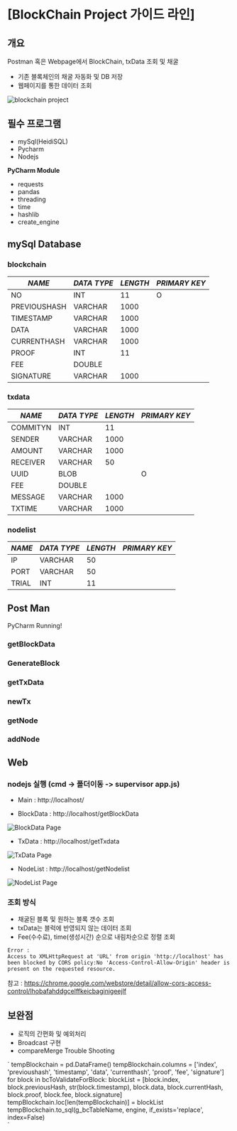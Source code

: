 # **[BlockChain Project 가이드 라인]**

## **개요**

Postman 혹은 Webpage에서 BlockChain, txData 조회 및 채굴

* 기존 블록체인의 채굴 자동화 및 DB 저장
* 웹페이지를 통한 데이터 조회

![blockchain project](https://i.imgur.com/CtALucG.png)

## **필수 프로그램**

* mySql(HeidiSQL)
* Pycharm
* Nodejs

**PyCharm Module**

* requests
* pandas
* threading
* time
* hashlib
* create_engine

## **mySql Database**

### **blockchain**

|    *NAME*    | *DATA TYPE* | *LENGTH* | *PRIMARY KEY* |
| -------------| ----------- | ---------| --------------|
| NO           | INT         | 11       | O             |
| PREVIOUSHASH | VARCHAR     | 1000     |               |
| TIMESTAMP    | VARCHAR     | 1000     |               |
| DATA         | VARCHAR     | 1000     |               |
| CURRENTHASH  | VARCHAR     | 1000     |               |
| PROOF        | INT         | 11       |               |
| FEE          | DOUBLE      |          |               |
| SIGNATURE    | VARCHAR     | 1000     |               |

### **txdata**

|    *NAME*    | *DATA TYPE* | *LENGTH* | *PRIMARY KEY* |
| -------------| ----------- | ---------| --------------|
| COMMITYN     | INT         | 11       |               |
| SENDER       | VARCHAR     | 1000     |               |
| AMOUNT       | VARCHAR     | 1000     |               |
| RECEIVER     | VARCHAR     | 50       |               |
| UUID         | BLOB        |          | O             |
| FEE          | DOUBLE      |          |               |
| MESSAGE      | VARCHAR     | 1000     |               |
| TXTIME       | VARCHAR     | 1000     |               |

### **nodelist**

|    *NAME*    | *DATA TYPE* | *LENGTH* | *PRIMARY KEY* |
| -------------| ----------- | ---------| --------------|
| IP           | VARCHAR     | 50       |               |
| PORT         | VARCHAR     | 50       |               |
| TRIAL        | INT         | 11       |               |

## **Post Man**

PyCharm Running!

### getBlockData
### GenerateBlock
### getTxData
### newTx
### getNode
### addNode

## **Web**

### nodejs 실행 (cmd -> 폴더이동 -> supervisor app.js)

* Main : http://localhost/

* BlockData : http://localhost/getBlockData

![BlockData Page](https://i.imgur.com/aLvjtjx.png)

* TxData : http://localhost/getTxdata

![TxData Page](https://i.imgur.com/sla9EQA.png)

* NodeList : http://localhost/getNodelist

![NodeList Page](https://i.imgur.com/PaRW0I9.png)

### **조회 방식**

* 채굴된 블록 및 원하는 블록 갯수 조회
* txData는 블럭에 반영되지 않는 데이터 조회
* Fee(수수료), time(생성시간) 순으로 내림차순으로 정렬 조회

```
Error :
Access to XMLHttpRequest at 'URL' from origin 'http://localhost' has been blocked by CORS policy:No 'Access-Control-Allow-Origin' header is present on the requested resource.
```
참고 : https://chrome.google.com/webstore/detail/allow-cors-access-control/lhobafahddgcelffkeicbaginigeejlf

## **보완점**

* 로직의 간편화 및 예외처리
* Broadcast 구현
* compareMerge Trouble Shooting

\`
tempBlockchain = pd.DataFrame()
tempBlockchain.columns = ['index', 'previoushash', 'timestamp', 'data', 'currenthash', 'proof', 'fee', 'signature']
for block in bcToValidateForBlock:
    blockList = [block.index, block.previousHash, str(block.timestamp), block.data,
                 block.currentHash, block.proof, block.fee, block.signature]
    tempBlockchain.loc[len(tempBlockchain)] = blockList
tempBlockchain.to_sql(g_bcTableName, engine, if_exists='replace', index=False)      
\`

